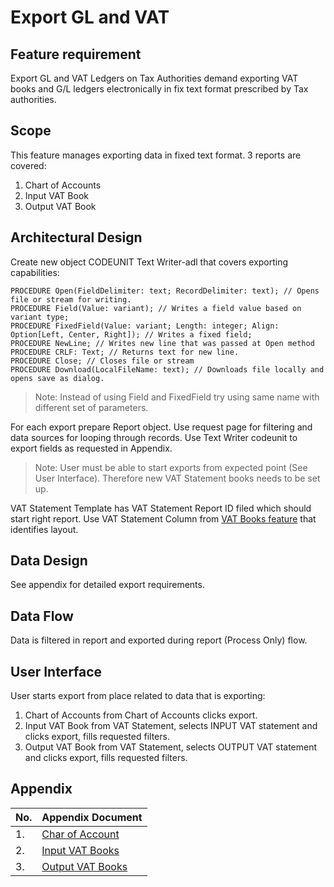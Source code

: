 # Export GL and VAT

## Feature requirement

Export GL and VAT Ledgers on Tax Authorities demand exporting VAT books and G/L ledgers electronically in fix text format prescribed by Tax authorities.

## Scope

This feature manages exporting data in fixed text format. 3 reports are covered:

1. Chart of Accounts
2. Input VAT Book
3. Output VAT Book

## Architectural Design 

Create new object CODEUNIT Text Writer-adl that covers exporting capabilities:

``` PAS
PROCEDURE Open(FieldDelimiter: text; RecordDelimiter: text); // Opens file or stream for writing. 
PROCEDURE Field(Value: variant); // Writes a field value based on variant type;
PROCEDURE FixedField(Value: variant; Length: integer; Align: Option[Left, Center, Right]); // Writes a fixed field;
PROCEDURE NewLine; // Writes new line that was passed at Open method
PROCEDURE CRLF: Text; // Returns text for new line. 
PROCEDURE Close; // Closes file or stream
PROCEDURE Download(LocalFileName: text); // Downloads file locally and opens save as dialog. 
``` 

> Note: Instead of using Field and FixedField try using same name with different set of parameters. 

For each export prepare Report object. Use request page for filtering and data sources for looping through records. Use Text Writer codeunit to export fields as requested in Appendix.

> Note: User must be able to start exports from expected point (See User Interface). Therefore new VAT Statement books needs to be set up.

VAT Statement Template has VAT Statement Report ID filed which should start right report.
Use VAT Statement Column from [VAT Books feature](VATBooks.md) that identifies layout.

## Data Design

See appendix for detailed export requirements.

## Data Flow

Data is filtered in report and exported during report (Process Only) flow. 

## User Interface

User starts export from place related to data that is exporting:

1. Chart of Accounts from Chart of Accounts clicks export.
2. Input VAT Book from VAT Statement, selects INPUT VAT statement and clicks export, fills requested filters.
3. Output VAT Book from VAT Statement, selects OUTPUT VAT statement and clicks export, fills requested filters.


## Appendix

No.|Appendix Document
---|-----------------
1.|[Char of Account](ExportGLandVAT/ChartOfAccounts.md)
2.|[Input VAT Books](ExportGLandVAT/InputVATBook.md)
3.|[Output VAT Books](ExportGLandVAT/OutputVATBook.md)
